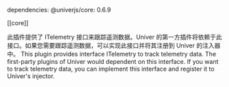 dependencies:
@univerjs/core: 0.6.9 

[[core]]

此插件提供了 ITelemetry 接口来跟踪遥测数据。Univer 的第一方插件将依赖于此接口。如果您需要跟踪遥测数据，可以实现此接口并将其注册到 Univer 的注入器中。
This plugin provides interface ITelemetry to track telemetry data. The first-party plugins of Univer would dependent on this interface. If you want to track telemetry data, you can implement this interface and register it to Univer's injector.